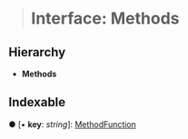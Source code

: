 > # Interface: Methods

## Hierarchy

* **Methods**

## Indexable

● \[▪ **key**: *string*\]: [MethodFunction](_primitive_method_.methodfunction.md)